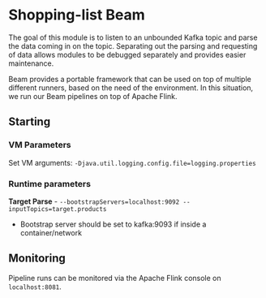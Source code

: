 # Shopping-list Beam
The goal of this module is to listen to an unbounded Kafka topic and parse the data coming in on the topic. Separating out the parsing and requesting of data allows
modules to be debugged separately and provides easier maintenance.

Beam provides a portable framework that can be used on top of multiple different runners, based on the need of the environment. In this situation, we run our Beam pipelines
on top of Apache Flink.

## Starting
### VM Parameters
Set VM arguments: `-Djava.util.logging.config.file=logging.properties`

### Runtime parameters

**Target Parse** - `--bootstrapServers=localhost:9092 --inputTopics=target.products`
- Bootstrap server should be set to kafka:9093 if inside a container/network 


## Monitoring
Pipeline runs can be monitored via the Apache Flink console on `localhost:8081`. 